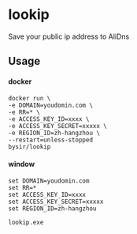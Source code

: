 # lookip
Save your public ip address to AliDns

## Usage

#### docker

```
docker run \
-e DOMAIN=youdomin.com \
-e RR=* \
-e ACCESS_KEY_ID=xxxx \
-e ACCESS_KEY_SECRET=xxxxx \
-e REGION_ID=zh-hangzhou \
--restart=unless-stopped
bysir/lookip
```
#### window

```
set DOMAIN=youdomin.com
set RR=*
set ACCESS_KEY_ID=xxxx
set ACCESS_KEY_SECRET=xxxxx
set REGION_ID=zh-hangzhou

lookip.exe
```
